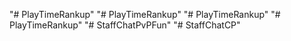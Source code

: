 "# PlayTimeRankup" 
"# PlayTimeRankup" 
"# PlayTimeRankup" 
"# PlayTimeRankup" 
"# StaffChatPvPFun" 
"# StaffChatCP" 
